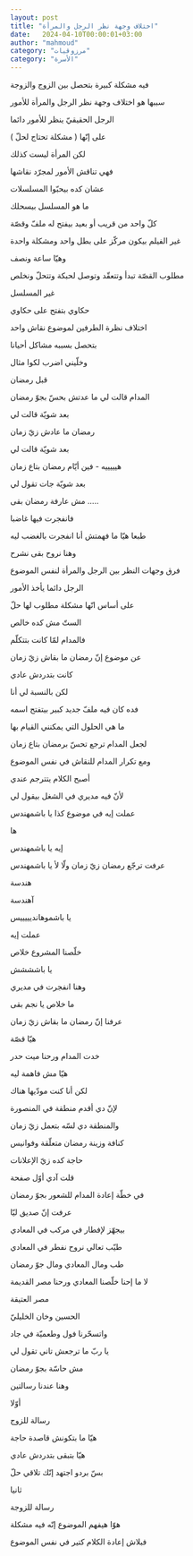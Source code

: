 ```yaml
---
layout: post
title: "اختلاف وجهة نظر الرجل والمرأة"
date:   2024-04-10T00:00:01+03:00
author: "mahmoud"
category: "مرزوقيات"
category: "الأسرة"
---
```



فيه مشكلة كبيرة بتحصل بين الزوج والزوجة

سببها هو اختلاف وجهة نظر الرجل والمرأة للأمور




الرجل الحقيقيّ ينظر للأمور دائما

على إنّها ( مشكلة تحتاج لحلّ )

لكن المرأة ليست كذلك

فهي تناقش الأمور لمجرّد نقاشها




عشان كده بيحبّوا المسلسلات

ما هو المسلسل بيسحلك

كلّ واحد من قريب أو بعيد بيفتح له ملفّ وقصّة




غير الفيلم بيكون مركّز على بطل واحد ومشكلة واحدة

وهيّا ساعة ونصف

مطلوب القصّة تبدأ وتتعقّد وتوصل لحبكة وتتحلّ ونخلص

غير المسلسل

حكاوي بتفتح على حكاوي




اختلاف نظرة الطرفين لموضوع نقاش واحد

بتحصل بسببه مشاكل أحيانا

وخلّيني اضرب لكوا مثال




قبل رمضان

المدام قالت لي ما عدتش بحسّ بجوّ رمضان

بعد شويّة قالت لي

رمضان ما عادش زيّ زمان

بعد شويّة قالت لي

هيييييه - فين أيّام رمضان بتاع زمان




بعد شويّة جات تقول لي

مش عارفة رمضان بقى .....

فانفجرت فيها غاضبا




طبعا هيّا ما فهمتش أنا انفجرت بالغضب ليه

وهنا نروح بقى نشرح

فرق وجهات النظر بين الرجل والمرأة لنفس الموضوع




الرجل دائما يأخذ الأمور

على أساس انّها مشكلة مطلوب لها حلّ

الستّ مش كده خالص




فالمدام لمّا كانت بتتكلّم

عن موضوع إنّ رمضان ما بقاش زيّ زمان

كانت بتدردش عادي




لكن بالنسبة لي أنا

فده كان فيه ملفّ جديد كبير بيتفتح اسمه

ما هي الحلول التي يمكنني القيام بها

لجعل المدام ترجع تحسّ برمضان بتاع زمان




ومع تكرار المدام للنقاش في نفس الموضوع

أصبح الكلام يتترجم عندي

لأنّ فيه مديري في الشغل بيقول لي

عملت إيه في موضوع كذا يا باشمهندس

ها

إيه يا باشمهندس

عرفت ترجّع رمضان زيّ زمان ولّا لأ يا باشمهندس

هندسة

آهندسة

يا باشموهانديييييس

عملت إيه

خلّصنا المشروع خلاص

يا باشششش

وهنا انفجرت في مديري

ما خلاص يا نجم بقى

عرفنا إنّ رمضان ما بقاش زيّ زمان

هيّا قصّة




خدت المدام ورحنا ميت حدر

هيّا مش فاهمة ليه

لكن أنا كنت مودّيها هناك

لإنّ دي أقدم منطقة في المنصورة

والمنطقة دي لسّه بتعمل زيّ زمان

كنافة وزينة رمضان متعلّقة وفوانيس

حاجة كده زيّ الإعلانات




قلت آدي أوّل صفحة

في خطّة إعادة المدام للشعور بجوّ رمضان

عرفت إنّ صديق ليّا

بيجهّز لإفطار في مركب في المعادي

طيّب تعالي نروح نفطر في المعادي

طب ومال المعادي ومال جوّ رمضان

لا ما إحنا خلّصنا المعادي ورحنا مصر القديمة

مصر العتيقة

الحسين وخان الخليليّ

واتسحّرنا فول وطعميّة في جاد




يا ربّ ما ترجعش تاني تقول لي

مش حاسّة بجوّ رمضان




وهنا عندنا رسالتين

أوّلا

رسالة للزوج

هيّا ما بتكونش قاصدة حاجة

هيّا بتبقى بتدردش عادي

بسّ بردو اجتهد إنّك تلاقي حلّ




ثانيا

رسالة للزوجة

هوّا هيفهم الموضوع إنّه فيه مشكلة

فبلاش إعادة الكلام كتير في نفس الموضوع
